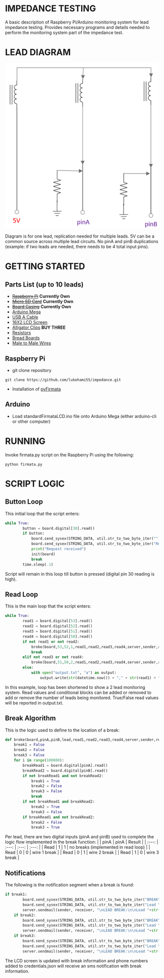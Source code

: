 # IMPEDANCE TESTING
A basic description of Raspberry Pi/Arduino monitoring system for lead impedance testing. Provides necessary programs and details needed to perform the monitoring system part of the impedance test.

# LEAD DIAGRAM
![Flow](https://github.com/lukehami55/impedance/blob/main/leadFlow.png?raw=true)

Diagram is for one lead, replication needed for multiple leads. 5V can be a common source across multiple lead circuits. No pinA and pinB duplications (example: if two leads are needed, there needs to be 4 total input pins).

# GETTING STARTED
## Parts List (up to 10 leads)
- ~~[Raspberry Pi](https://www.amazon.com/dp/B07TC2BK1X)~~ **Currently Own**
- ~~[Micro SD Card](https://www.amazon.com/dp/B0B7NV73PJ)~~ **Currently Own**
- ~~[Board Casing](https://www.amazon.com/dp/B08PZCC562)~~ **Currently Own**
- [Arduino Mega](https://www.amazon.com/dp/B0046AMGW0)
- [USB A Cable](https://www.amazon.com/dp/B000067RMY)
- [16X2 LCD Screen](https://www.amazon.com/dp/B0177XQE7K)
- [Alligator Clips](https://www.amazon.com/dp/B08R5R7G5D) **BUY THREE**
- [Resistors](https://www.amazon.com/dp/B08FD1XVL6)
- [Bread Boards](https://www.amazon.com/dp/B09NS36955)
- [Male to Male Wires](https://www.amazon.com/dp/B09FP517VM])

## Raspberry Pi
- git clone repository
```
git clone https://github.com/lukehami55/impedance.git
```
- Installation of [pyFirmata](https://pypi.org/project/pyFirmata/)

## Arduino
- Load standardFirmataLCD.ino file onto Arduino Mega (either arduino-cli or other computer)

# RUNNING
Invoke firmata.py script on the Raspberry Pi using the following:
```
python firmata.py
```
# SCRIPT LOGIC
## Button Loop
This initial loop that the script enters:

``` python
while True:
        button = board.digital[30].read()
        if button:
            board.send_sysex(STRING_DATA, util.str_to_two_byte_iter(""))
            board.send_sysex(STRING_DATA, util.str_to_two_byte_iter("Request Received"))
            print("Request received")
            init(board)
            break
        time.sleep(.1)
```
Script will remain in this loop till button is pressed (digital pin 30 reading is high).

## Read Loop
This is the main loop that the script enters:
``` python
while True:
        read1 = board.digital[53].read()
        read2 = board.digital[52].read()
        read3 = board.digital[51].read()
        read4 = board.digital[50].read()
        if not read1 or not read2:
            broke(board,53,52,1,read1,read2,read3,read4,server,sender,receiver)
            break
        elif not read3 or not read4:
            broke(board,51,50,2,read1,read2,read3,read4,server,sender,receiver)
        else:
            with open("output.txt", "a") as output:
                output.write(str(datetime.now()) + "," + str(read1) + "," + str(read2) + "," + str(read3) + "," + str(read4) + "\n")
```
In this example, loop has been shortened to show a 2 lead monitoring system. Read values and conditional blocks can be added or removed to add or remove the number of leads being monitored. True/False read values will be reported in output.txt.

## Break Algorithm
This is the logic used to define to the location of a break:
``` python
def broke(board,pinA,pinB,lead,read1,read2,read3,read4,server,sender,receiver):
    break1 = False
    break2 = False
    break3 = False
    for i in range(100000):
        breakRead1 = board.digital[pinA].read()
        breakRead2 = board.digital[pinB].read()
        if not breakRead1 and not breakRead2:
            break1 = True
            break2 = False
            break3 = False
            break
        if not breakRead1 and breakRead2:
            break2 = True
            break3 = False
        if breakRead1 and not breakRead2:
            break2 = False
            break3 = True
```
Per lead, there are two digital inputs (pinA and pinB) used to complete the logic flow implemented in the break function:
|  | pinA    | pinA    | Result |
| :---:   | :---: | :---: | :---: |
| Read | 1   | 1   | no breaks (implemented in read loop) |
| Read | 0   | 0   | wire 1 break |
| Read | 0   | 1   | wire 2 break |
| Read | 1   | 0   | wire 3 break |

## Notifications
The following is the notification segment when a break is found:
``` python
if break1:
        board.send_sysex(STRING_DATA, util.str_to_two_byte_iter("BREAK"))
        board.send_sysex(STRING_DATA, util.str_to_two_byte_iter("Lead "+str(lead)+" Wire 1"))
        server.sendmail(sender, receiver, "\nLEAD BREAK:\n\nLead "+str(lead)+"\nWire 1")
    if break2:
        board.send_sysex(STRING_DATA, util.str_to_two_byte_iter("BREAK"))
        board.send_sysex(STRING_DATA, util.str_to_two_byte_iter("Lead "+str(lead)+" Wire 2"))
        server.sendmail(sender, receiver, "\nLEAD BREAK:\n\nLead "+str(lead)+"\nWire 2")
    if break3:
        board.send_sysex(STRING_DATA, util.str_to_two_byte_iter("BREAK"))
        board.send_sysex(STRING_DATA, util.str_to_two_byte_iter("Lead "+str(lead)+" Wire 3"))
        server.sendmail(sender, receiver, "\nLEAD BREAK:\n\nLead "+str(lead)+"\nWire 3")
```
The LCD screen is updated with break information and phone numbers added to credentials.json will receive an sms notification with break information.

